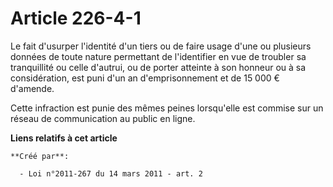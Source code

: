 # Article 226-4-1

Le fait d'usurper l'identité d'un tiers ou de faire usage d'une ou plusieurs données de toute nature permettant de
l'identifier en vue de troubler sa tranquillité ou celle d'autrui, ou de porter atteinte à son honneur ou à sa considération,
est puni d'un an d'emprisonnement et de 15 000 € d'amende. 

Cette infraction est punie des mêmes peines lorsqu'elle est commise sur un réseau de communication au public en ligne.

**Liens relatifs à cet article**

	**Créé par**:

	  - Loi n°2011-267 du 14 mars 2011 - art. 2
